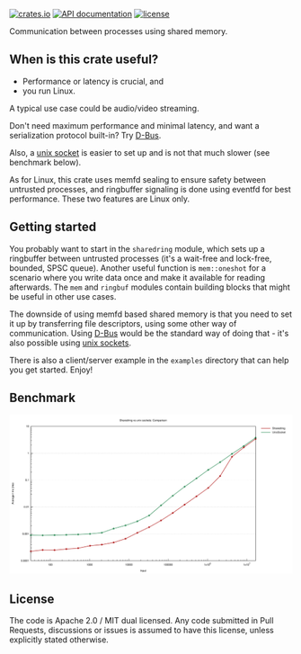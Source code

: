 [![crates.io](https://img.shields.io/crates/v/shmem-ipc.svg)](https://crates.io/crates/shmem-ipc)
[![API documentation](https://docs.rs/shmem-ipc/badge.svg)](https://docs.rs/shmem-ipc)
[![license](https://img.shields.io/crates/l/shmem-ipc.svg)](https://crates.io/crates/shmem-ipc)

Communication between processes using shared memory.

When is this crate useful?
--------------------------

 * Performance or latency is crucial, and
 * you run Linux.

A typical use case could be audio/video streaming.

Don't need maximum performance and minimal latency, and want a serialization protocol built-in?
Try [D-Bus](https://docs.rs/dbus/).

Also, a [unix socket](https://doc.rust-lang.org/std/os/unix/net/struct.UnixStream.html)
is easier to set up and is not that much slower (see benchmark below).

As for Linux, this crate uses memfd sealing to ensure safety between untrusted processes,
and ringbuffer signaling is done using eventfd for best performance.
These two features are Linux only.

Getting started
---------------

You probably want to start in the `sharedring` module, which sets up a ringbuffer
between untrusted processes (it's a wait-free and lock-free, bounded, SPSC queue).
Another useful function is `mem::oneshot` for a scenario where
you write data once and make it available for reading afterwards. The `mem` and `ringbuf`
modules contain building blocks that might be useful in other use cases.

The downside of using memfd based shared memory is that you need to set it up
by transferring file descriptors, using some other way of communication.
Using [D-Bus](https://docs.rs/dbus/) would be the standard way of doing that -
it's also possible using [unix sockets](https://crates.io/crates/uds).

There is also a client/server example in the `examples` directory that can help you get started.
Enjoy!

Benchmark
---------

[![Sharedring vs unix sockets](https://github.com/diwic/shmem-ipc/blob/master/lines.svg)](https://github.com/diwic/shmem-ipc/blob/master/lines.svg)

License
-------

The code is Apache 2.0 / MIT dual licensed. Any code submitted in Pull Requests, discussions or
issues is assumed to have this license, unless explicitly stated otherwise.

